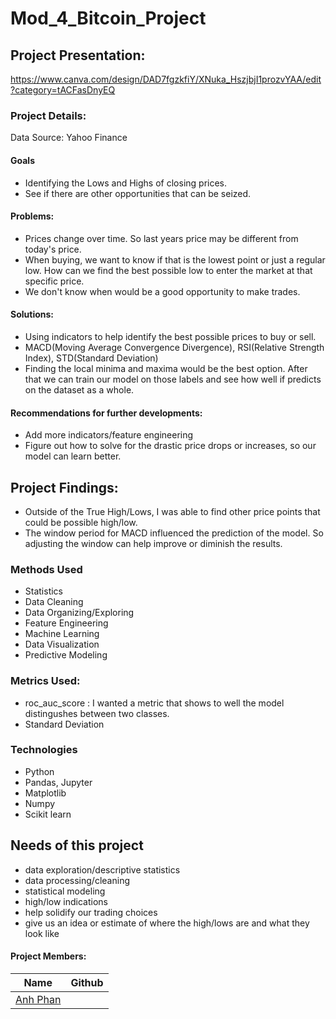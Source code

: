 # Mod_4_Bitcoin_Project

## Project Presentation:
https://www.canva.com/design/DAD7fgzkfiY/XNuka_HszjbjI1prozvYAA/edit?category=tACFasDnyEQ

### Project Details:
Data Source: Yahoo Finance

#### Goals  
- Identifying the Lows and Highs of closing prices.
- See if there are other opportunities that can be seized.

#### Problems:
- Prices change over time. So last years price may be different from today's price. 
- When buying, we want to know if that is the lowest point or just a regular low. How can we find the best possible low to enter the market at that specific price.
- We don't know when would be a good opportunity to make trades.

#### Solutions:
- Using indicators to help identify the best possible prices to buy or sell.
- MACD(Moving Average Convergence Divergence), RSI(Relative Strength Index), STD(Standard Deviation)
- Finding the local minima and maxima would be the best option. After that we can train our model on those labels and see how well if predicts on the dataset as a whole. 

#### Recommendations for further developments:
- Add more indicators/feature engineering
- Figure out how to solve for the drastic price drops or increases, so our model can learn better.
     
  
## Project Findings:
- Outside of the True High/Lows, I was able to find other price points that could be possible high/low.
- The window period for MACD influenced the prediction of the model. So adjusting the window can help improve or diminish the results.
  
### Methods Used
* Statistics
* Data Cleaning
* Data Organizing/Exploring
* Feature Engineering
* Machine Learning
* Data Visualization
* Predictive Modeling


### Metrics Used:
- roc_auc_score : I wanted a metric that shows to well the model distingushes between two classes. 
- Standard Deviation

    
### Technologies
* Python
* Pandas, Jupyter
* Matplotlib
* Numpy
* Scikit learn


## Needs of this project
- data exploration/descriptive statistics
- data processing/cleaning
- statistical modeling
- high/low indications
- help solidify our trading choices
- give us an idea or estimate of where the high/lows are and what they look like


#### Project Members:

|Name     |  Github   | 
|---------|-----------------|
|[Anh Phan](https://github.com/anhbiphan)


